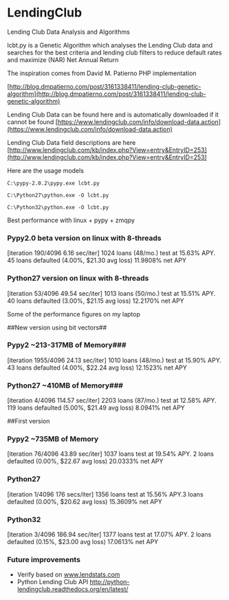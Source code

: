 LendingClub
===========

Lending Club Data Analysis and Algorithms

lcbt.py is a Genetic Algorithm which analyses the Lending Club data and searches for the best criteria and lending club filters to reduce default rates and maximize (NAR) Net Annual Return

The inspiration comes from David M. Patierno PHP implementation

[http://blog.dmpatierno.com/post/3161338411/lending-club-genetic-algorithm](http://blog.dmpatierno.com/post/3161338411/lending-club-genetic-algorithm)

Lending Club Data can be found here and is automatically downloaded if it cannot be found [https://www.lendingclub.com/info/download-data.action](https://www.lendingclub.com/info/download-data.action)

Lending Club Data field descriptions are here [http://www.lendingclub.com/kb/index.php?View=entry&EntryID=253](http://www.lendingclub.com/kb/index.php?View=entry&EntryID=253)

Here are the usage models

```
C:\pypy-2.0.2\pypy.exe lcbt.py

C:\Python27\python.exe -O lcbt.py

C:\Python32\python.exe -O lcbt.py
```
Best performance with linux + pypy + zmqpy

### Pypy2.0 beta version on linux with 8-threads
[iteration 190/4096 6.16 sec/iter] 1024 loans (48/mo.) test at 15.63% APY. 45 loans defaulted (4.00%, $21.30 avg loss) 11.9808% net APY

### Python27 version on linux with 8-threads
[iteration 53/4096 49.54 sec/iter] 1013 loans (50/mo.) test at 15.51% APY. 40 loans defaulted (3.00%, $21.15 avg loss) 12.2170% net APY

Some of the performance figures on my laptop

##New version using bit vectors##
### Pypy2 ~213-317MB of Memory### 
[iteration 1955/4096 24.13 sec/iter] 1010 loans (48/mo.) test at 15.90% APY. 43 loans defaulted (4.00%, $22.24 avg loss) 12.1523% net APY

### Python27 ~410MB of Memory###
[iteration 4/4096 114.57 sec/iter] 2203 loans (87/mo.) test at 12.58% APY. 119 loans defaulted (5.00%, $21.49 avg loss) 8.0941% net APY

##First version 
### Pypy2 ~735MB of Memory ###
[iteration 76/4096 43.89 sec/iter] 1037 loans test at 19.54% APY. 2 loans defaulted (0.00%, $22.67 avg loss) 20.0333% net APY

### Python27 ###
[iteration 1/4096 176 secs/iter] 1356 loans test at 15.56% APY.3 loans defaulted (0.00%, $20.62 avg loss) 15.3609% net APY

### Python32 ###
[iteration 3/4096 186.94 sec/iter] 1377 loans test at 17.07% APY. 2 loans defaulted (0.15%, $23.00 avg loss) 17.0613% net APY

### Future improvements  ###
- Verify based on www.lendstats.com
- Python Lending Club API http://python-lendingclub.readthedocs.org/en/latest/